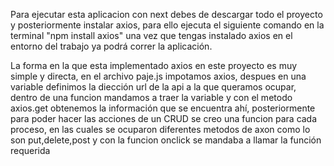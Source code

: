 Para ejecutar esta aplicacion con next debes de descargar todo el proyecto y posteriormente instalar axios, para ello ejecuta el siguiente comando en la terminal "npm install axios" una vez que tengas instalado axios en el entorno del trabajo ya podrá correr la aplicación.


La forma en la que esta implementado axios en este proyecto es muy simple y directa, en el archivo paje.js impotamos axios, despues en una variable definimos la diección url de la api a la que queramos ocupar, dentro de una funcion mandamos a traer la variable y con el metodo axios.get obtenemos la información que se encuentra ahí, posteriormente para poder hacer las acciones de un CRUD se creo una funcion para cada proceso, en las cuales se ocuparon diferentes metodos de axon como lo son put,delete,post y con la funcion onclick se mandaba a llamar la función requerida
